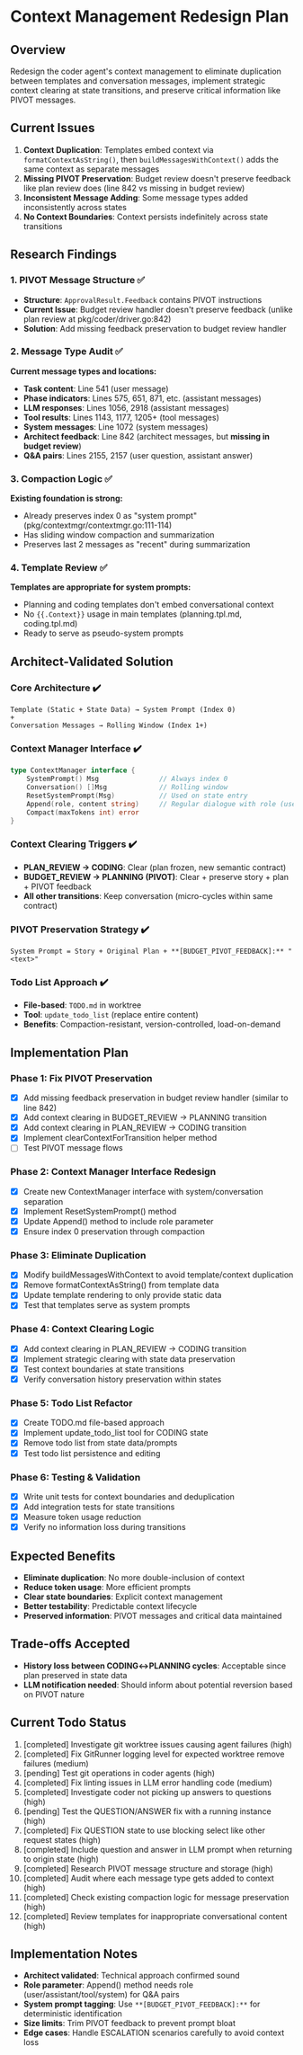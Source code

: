 # Context Management Redesign Plan

## Overview
Redesign the coder agent's context management to eliminate duplication between templates and conversation messages, implement strategic context clearing at state transitions, and preserve critical information like PIVOT messages.

## Current Issues
1. **Context Duplication**: Templates embed context via `formatContextAsString()`, then `buildMessagesWithContext()` adds the same context as separate messages
2. **Missing PIVOT Preservation**: Budget review doesn't preserve feedback like plan review does (line 842 vs missing in budget review)  
3. **Inconsistent Message Adding**: Some message types added inconsistently across states
4. **No Context Boundaries**: Context persists indefinitely across state transitions

## Research Findings

### 1. PIVOT Message Structure ✅
- **Structure**: `ApprovalResult.Feedback` contains PIVOT instructions
- **Current Issue**: Budget review handler doesn't preserve feedback (unlike plan review at pkg/coder/driver.go:842)
- **Solution**: Add missing feedback preservation to budget review handler

### 2. Message Type Audit ✅
**Current message types and locations:**
- **Task content**: Line 541 (user message)
- **Phase indicators**: Lines 575, 651, 871, etc. (assistant messages)
- **LLM responses**: Lines 1056, 2918 (assistant messages)
- **Tool results**: Lines 1143, 1177, 1205+ (tool messages)
- **System messages**: Line 1072 (system messages)
- **Architect feedback**: Line 842 (architect messages, but **missing in budget review**)
- **Q&A pairs**: Lines 2155, 2157 (user question, assistant answer)

### 3. Compaction Logic ✅
**Existing foundation is strong:**
- Already preserves index 0 as "system prompt" (pkg/contextmgr/contextmgr.go:111-114)
- Has sliding window compaction and summarization
- Preserves last 2 messages as "recent" during summarization

### 4. Template Review ✅
**Templates are appropriate for system prompts:**
- Planning and coding templates don't embed conversational context
- No `{{.Context}}` usage in main templates (planning.tpl.md, coding.tpl.md)
- Ready to serve as pseudo-system prompts

## Architect-Validated Solution

### Core Architecture ✔️
```
Template (Static + State Data) → System Prompt (Index 0)
+ 
Conversation Messages → Rolling Window (Index 1+)
```

### Context Manager Interface ✔️
```go
type ContextManager interface {
    SystemPrompt() Msg               // Always index 0
    Conversation() []Msg             // Rolling window  
    ResetSystemPrompt(Msg)           // Used on state entry
    Append(role, content string)     // Regular dialogue with role (user/assistant/tool/system)
    Compact(maxTokens int) error
}
```

### Context Clearing Triggers ✔️
- **PLAN_REVIEW → CODING**: Clear (plan frozen, new semantic contract)
- **BUDGET_REVIEW → PLANNING (PIVOT)**: Clear + preserve story + plan + PIVOT feedback
- **All other transitions**: Keep conversation (micro-cycles within same contract)

### PIVOT Preservation Strategy ✔️
```
System Prompt = Story + Original Plan + **[BUDGET_PIVOT_FEEDBACK]:** "<text>"
```

### Todo List Approach ✔️
- **File-based**: `TODO.md` in worktree
- **Tool**: `update_todo_list` (replace entire content)
- **Benefits**: Compaction-resistant, version-controlled, load-on-demand

## Implementation Plan

### Phase 1: Fix PIVOT Preservation
- [x] Add missing feedback preservation in budget review handler (similar to line 842)
- [x] Add context clearing in BUDGET_REVIEW → PLANNING transition
- [x] Add context clearing in PLAN_REVIEW → CODING transition
- [x] Implement clearContextForTransition helper method
- [ ] Test PIVOT message flows

### Phase 2: Context Manager Interface Redesign
- [x] Create new ContextManager interface with system/conversation separation
- [x] Implement ResetSystemPrompt() method
- [x] Update Append() method to include role parameter
- [x] Ensure index 0 preservation through compaction

### Phase 3: Eliminate Duplication
- [x] Modify buildMessagesWithContext to avoid template/context duplication
- [x] Remove formatContextAsString() from template data
- [x] Update template rendering to only provide static data
- [x] Test that templates serve as system prompts

### Phase 4: Context Clearing Logic
- [x] Add context clearing in PLAN_REVIEW → CODING transition
- [x] Implement strategic clearing with state data preservation
- [x] Test context boundaries at state transitions
- [x] Verify conversation history preservation within states

### Phase 5: Todo List Refactor
- [x] Create TODO.md file-based approach
- [x] Implement update_todo_list tool for CODING state
- [x] Remove todo list from state data/prompts
- [x] Test todo list persistence and editing

### Phase 6: Testing & Validation
- [x] Write unit tests for context boundaries and deduplication
- [x] Add integration tests for state transitions
- [x] Measure token usage reduction
- [x] Verify no information loss during transitions

## Expected Benefits
- **Eliminate duplication**: No more double-inclusion of context
- **Reduce token usage**: More efficient prompts
- **Clear state boundaries**: Explicit context management  
- **Better testability**: Predictable context lifecycle
- **Preserved information**: PIVOT messages and critical data maintained

## Trade-offs Accepted
- **History loss between CODING↔PLANNING cycles**: Acceptable since plan preserved in state data
- **LLM notification needed**: Should inform about potential reversion based on PIVOT nature

## Current Todo Status
1. [completed] Investigate git worktree issues causing agent failures (high)
2. [completed] Fix GitRunner logging level for expected worktree remove failures (medium)
3. [pending] Test git operations in coder agents (high)
4. [completed] Fix linting issues in LLM error handling code (medium)
5. [completed] Investigate coder not picking up answers to questions (high)
6. [pending] Test the QUESTION/ANSWER fix with a running instance (high)
7. [completed] Fix QUESTION state to use blocking select like other request states (high)
8. [completed] Include question and answer in LLM prompt when returning to origin state (high)
9. [completed] Research PIVOT message structure and storage (high)
10. [completed] Audit where each message type gets added to context (high)
11. [completed] Check existing compaction logic for message preservation (high)
12. [completed] Review templates for inappropriate conversational content (high)

## Implementation Notes
- **Architect validated**: Technical approach confirmed sound
- **Role parameter**: Append() method needs role (user/assistant/tool/system) for Q&A pairs
- **System prompt tagging**: Use `**[BUDGET_PIVOT_FEEDBACK]:**` for deterministic identification
- **Size limits**: Trim PIVOT feedback to prevent prompt bloat
- **Edge cases**: Handle ESCALATION scenarios carefully to avoid context loss